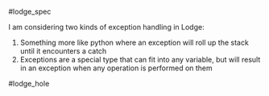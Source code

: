 #lodge_spec 


I am considering two kinds of exception handling in Lodge:
1. Something more like python where an exception will roll up the stack until it encounters a catch
2. Exceptions are a special type that can fit into any variable, but will result in an exception when any operation is performed on them

#lodge_hole